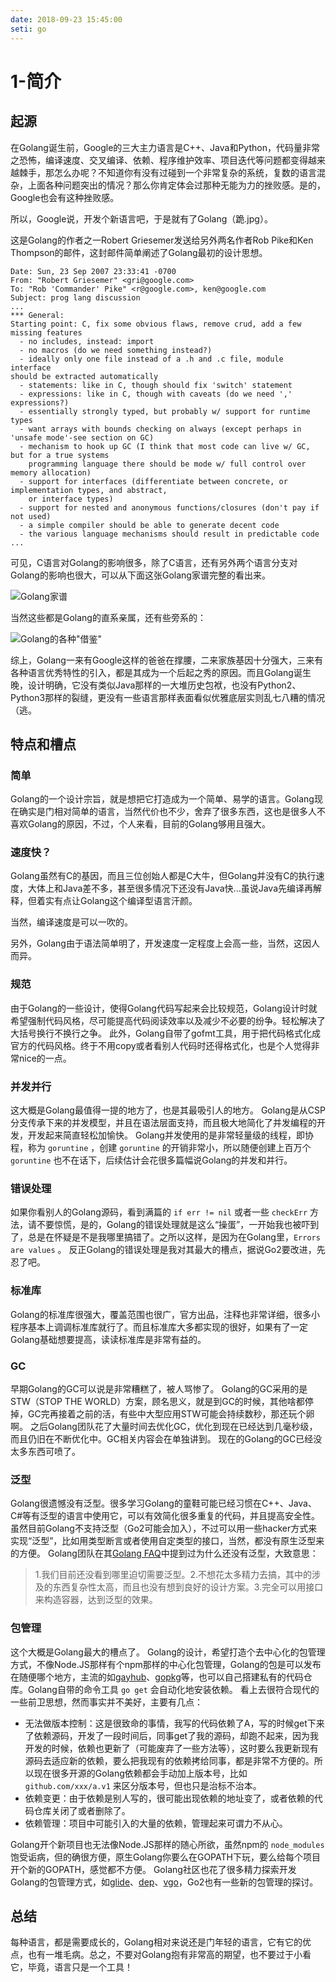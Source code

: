 ```yaml
---
date: 2018-09-23 15:45:00
seti: go
---
```


# 1-简介

## 起源
在Golang诞生前，Google的三大主力语言是C++、Java和Python，代码量非常之恐怖，编译速度、交叉编译、依赖、程序维护效率、项目迭代等问题都变得越来越棘手，那怎么办呢？不知道你有没有过碰到一个非常复杂的系统，复数的语言混杂，上面各种问题突出的情况？那么你肯定体会过那种无能为力的挫败感。是的，Google也会有这种挫败感。

所以，Google说，开发个新语言吧，于是就有了Golang（跪.jpg）。

这是Golang的作者之一Robert Griesemer发送给另外两名作者Rob Pike和Ken Thompson的邮件，这封邮件简单阐述了Golang最初的设计思想。

```
Date: Sun, 23 Sep 2007 23:33:41 -0700
From: "Robert Griesemer" <gri@google.com>
To: "Rob 'Commander' Pike" <r@google.com>, ken@google.com
Subject: prog lang discussion
...
*** General:
Starting point: C, fix some obvious flaws, remove crud, add a few missing features
  - no includes, instead: import
  - no macros (do we need something instead?)
  - ideally only one file instead of a .h and .c file, module interface
should be extracted automatically
  - statements: like in C, though should fix 'switch' statement
  - expressions: like in C, though with caveats (do we need ',' expressions?)
  - essentially strongly typed, but probably w/ support for runtime types
  - want arrays with bounds checking on always (except perhaps in 'unsafe mode'-see section on GC)
  - mechanism to hook up GC (I think that most code can live w/ GC, but for a true systems
    programming language there should be mode w/ full control over memory allocation)
  - support for interfaces (differentiate between concrete, or implementation types, and abstract,
    or interface types)
  - support for nested and anonymous functions/closures (don't pay if not used)
  - a simple compiler should be able to generate decent code
  - the various language mechanisms should result in predictable code
...
```

可见，C语言对Golang的影响很多，除了C语言，还有另外两个语言分支对Golang的影响也很大，可以从下面这张Golang家谱完整的看出来。

![Golang家谱](http://ww1.sinaimg.cn/large/6a43d05fly1fvkj6imcxgj20ls0g3gnt.jpg)

当然这些都是Golang的直系亲属，还有些旁系的：

![Golang的各种"借鉴"](http://ww1.sinaimg.cn/large/6a43d05fly1fvkjeidpcyj20go0e0jse.jpg)

综上，Golang一来有Google这样的爸爸在撑腰，二来家族基因十分强大，三来有各种语言优秀特性的引入，都是其成为一个后起之秀的原因。而且Golang诞生晚，设计明确，它没有类似Java那样的一大堆历史包袱，也没有Python2、Python3那样的裂缝，更没有一些语言那样表面看似优雅底层实则乱七八糟的情况（逃。

## 特点和槽点

### 简单

Golang的一个设计宗旨，就是想把它打造成为一个简单、易学的语言。Golang现在确实是门相对简单的语言，当然代价也不少，舍弃了很多东西，这也是很多人不喜欢Golang的原因，不过，个人来看，目前的Golang够用且强大。

### 速度快？

Golang虽然有C的基因，而且三位创始人都是C大牛，但Golang并没有C的执行速度，大体上和Java差不多，甚至很多情况下还没有Java快...虽说Java先编译再解释，但着实有点让Golang这个编译型语言汗颜。

当然，编译速度是可以一吹的。

另外，Golang由于语法简单明了，开发速度一定程度上会高一些，当然，这因人而异。

### 规范

由于Golang的一些设计，使得Golang代码写起来会比较规范，Golang设计时就希望强制代码风格，尽可能提高代码阅读效率以及减少不必要的纷争。轻松解决了大括号换行不换行之争。
此外，Golang自带了gofmt工具，用于把代码格式化成官方的代码风格。终于不用copy或者看别人代码时还得格式化，也是个人觉得非常nice的一点。

### 并发并行

这大概是Golang最值得一提的地方了，也是其最吸引人的地方。
Golang是从CSP分支传承下来的并发模型，并且在语法层面支持，而且极大地简化了并发编程的开发，开发起来简直轻松加愉快。
Golang并发使用的是非常轻量级的线程，即协程，称为 `goruntine` ，创建 `goruntine` 的开销非常小，所以随便创建上百万个 `goruntine` 也不在话下，后续估计会花很多篇幅说Golang的并发和并行。

### 错误处理

如果你看别人的Golang源码，看到满篇的 `if err != nil` 或者一些 `checkErr` 方法，请不要惊慌，是的，Golang的错误处理就是这么“操蛋”，一开始我也被吓到了，总是在怀疑是不是我哪里搞错了。之所以这样，是因为在Golang里，`Errors are values` 。
反正Golang的错误处理是我对其最大的槽点，据说Go2要改进，先忍了吧。

### 标准库

Golang的标准库很强大，覆盖范围也很广，官方出品，注释也非常详细，很多小程序基本上调调标准库就行了。而且标准库大多都实现的很好，如果有了一定Golang基础想要提高，读读标准库是非常有益的。

### GC

早期Golang的GC可以说是非常糟糕了，被人骂惨了。
Golang的GC采用的是STW（STOP THE WORLD）方案，顾名思义，就是到GC的时候，其他啥都停掉，GC完再接着之前的活，有些中大型应用STW可能会持续数秒，那还玩个卵啊。
之后Golang团队花了大量时间去优化GC，优化到现在已经达到几毫秒级，而且仍旧在不断优化中。GC相关内容会在单独讲到。
现在的Golang的GC已经没太多东西可喷了。

### 泛型

Golang很遗憾没有泛型。很多学习Golang的童鞋可能已经习惯在C++、Java、C#等有泛型的语言中使用它，可以有效简化很多重复的代码，并且提高安全性。
虽然目前Golang不支持泛型（Go2可能会加入），不过可以用一些hacker方式来实现“泛型”，比如用类型断言或者使用自定类型的接口，当然，都没有原生泛型来的方便。
Golang团队在其[Golang FAQ](https://golang.org/doc/faq#generics)中提到过为什么还没有泛型，大致意思：
> 1.我们目前还没看到哪里迫切需要泛型。2.不想花太多精力去搞，其中的涉及的东西复杂性太高，而且也没有想到良好的设计方案。3.完全可以用接口来构造容器，达到泛型的效果。

### 包管理

这个大概是Golang最大的槽点了。
Golang的设计，希望打造个去中心化的包管理方式，不像Node.JS那样有个npm那样的中心化包管理，Golang的包是可以发布在随便哪个地方，主流的如[gayhub](https://github.com/)、[gopkg](gopkg.in)等，也可以自己搭建私有的代码仓库。Golang自带的命令工具 `go get` 会自动化地安装依赖。
看上去很符合现代的一些前卫思想，然而事实并不美好，主要有几点：

* 无法做版本控制：这是很致命的事情，我写的代码依赖了A，写的时候get下来了依赖源码，开发了一段时间后，同事get了我的源码，却跑不起来，因为我开发的时候，依赖也更新了（可能废弃了一些方法等），这时要么我更新现有源码去适应新的依赖，要么把我现有的依赖拷给同事，都是非常不方便的。所以现在很多开源的Golang依赖都会手动加上版本号，比如 `github.com/xxx/a.v1` 来区分版本号，但也只是治标不治本。
* 依赖变更：由于依赖是别人写的，很可能出现依赖的地址变了，或者依赖的代码仓库关闭了或者删除了。
* 依赖管理：项目中可能引入的大量的依赖，管理起来可谓力不从心。

Golang开个新项目也无法像Node.JS那样的随心所欲，虽然npm的 `node_modules` 饱受诟病，但的确很方便，原生Golang你要么在GOPATH下玩，要么给每个项目开个新的GOPATH，感觉都不方便。
Golang社区也花了很多精力探索开发Golang的包管理方式，如[glide](https://github.com/Masterminds/glide)、[dep](https://github.com/golang/dep)、[vgo](https://github.com/golang/vgo)，Go2也有一些新的包管理的探讨。

## 总结

每种语言，都是需要成长的，Golang相对来说还是门年轻的语言，它有它的优点，也有一堆毛病。总之，不要对Golang抱有非常高的期望，也不要过于小看它，毕竟，语言只是一个工具！